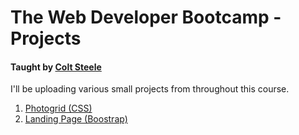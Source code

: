 # The Web Developer Bootcamp - Projects

#### Taught by [Colt Steele](https://www.udemy.com/user/coltsteele/)

I'll be uploading various small projects from throughout this course.

1. [Photogrid (CSS)]()
2. [Landing Page (Boostrap)]()